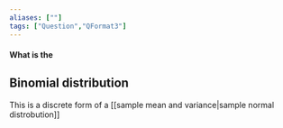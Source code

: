 ```yaml
---
aliases: [""]
tags: ["Question","QFormat3"]
---
```


#### What is the
## Binomial distribution
This is a discrete form of a [[sample mean and variance|sample normal distrobution]]